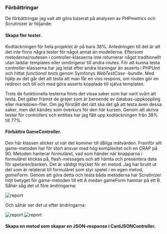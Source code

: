 ### Förbättringar

De förbättringar jag valt att göra baserat på analysen av PHPmetrics och Scrutinizer är följande:

#### **Skapa fler tester.**

Kodtäckningen för hela projektet är på bara 38%. Anledningen till det är att det inte finns några tester för något annat
än modellerna. Eftersom metoderna/routesen i controller-klasserna inte returnerar något traditionellt utan laddar
templates eller omdirigerar till andra routes. För att kunna testa controller-klasserna har jag letat efter andra
lösningar än asserts i PHPUnit och hittat *functional tests* genom Symfonys *WebTestCase*
-bundle. Med hjälp av det går det att testa att man får en viss respons, om routen gör en redirect och till och med göra
asserts kopplade till själva templaten.

Trots de funktionella testerna finns det vissa saker som har varit svårt att testa. Det gäller främst de grejer som är
beroende av databas-uppkoppling eller markdown-filer. Om jag förstått det rätt ska det gå att testa även dessa saker,
men det kändes som överkurs för den här kursen. Genom att skriva tester för controllers och entities har jag fått upp
kodtäckningen från 38% till 77%.

#### **Förbättra GameController.**

Den här klassen sticker ut när det kommer till dåliga mätvärden. Framför allt game-metoden har för stort ansvar med 
hög komplexitet och en CRAP på 90. Metoden hanterar formuläret, vad som händer när knapparna i formuläret klickas på,
flash-messages och att hämta och presentera data för spelaren/banken. Det är väldigt mycket för en metod. Jag har 
brutit ut det som är relaterat till formuläret som styr spelet i en egen metod, *gameForm*. Genom att göra detta och 
testa båda metoderna har Scrutinizer höjt betyget för game-metoden till ett A medan gameForm hamnar på ett B. Såhär 
såg det ut före ändringarna:

![report](images/scrutinizer_game.png)

Och såhär ser det ut efter ändringarna:

![report](images/game-post-edits.png)
![report](images/gameform-post-edits.png)


#### **Skapa en metod som skapar en JSON-response i CardJSONController.**
